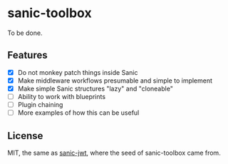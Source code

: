 # sanic-toolbox

To be done.


## Features

- [x] Do not monkey patch things inside Sanic
- [x] Make middleware workflows presumable and simple to implement
- [x] Make simple Sanic structures "lazy" and "cloneable"
- [ ] Ability to work with blueprints
- [ ] Plugin chaining
- [ ] More examples of how this can be useful

## License

MIT, the same as [sanic-jwt](https://raw.githubusercontent.com/ahopkins/sanic-jwt/dev/LICENSE), where the seed of sanic-toolbox came from.
